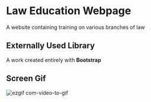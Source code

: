 ﻿# Law Education Webpage

A website containing training on various branches of law

## Externally Used Library

A work created entirely with **Bootstrap**

## Screen Gif

![ezgif com-video-to-gif](https://github.com/serhatakhan/Law-Education/assets/147662915/26b48a00-a31e-4fbf-82be-633a01281328)
